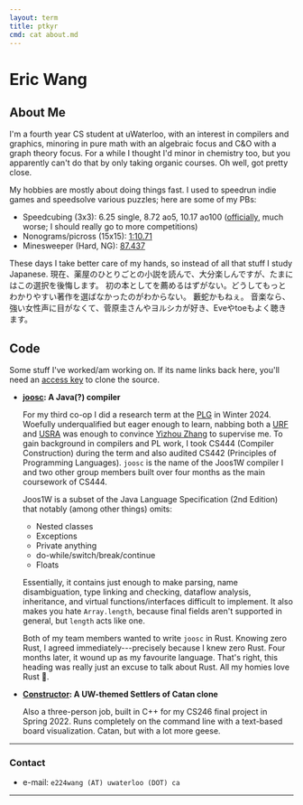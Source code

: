 ```yaml
---
layout: term
title: ptkyr
cmd: cat about.md
---
```


# Eric Wang

## About Me

I'm a fourth year CS student at uWaterloo, with an interest in compilers and graphics, minoring in pure math with an algebraic focus and C&O with a graph theory focus. For a while I thought I'd minor in chemistry too, but you apparently can't do that by only taking organic courses. Oh well, got pretty close.

My hobbies are mostly about doing things fast. I used to speedrun indie games and speedsolve various puzzles; here are some of my PBs:
+ Speedcubing (3x3): 6.25 single, 8.72 ao5, 10.17 ao100 ([officially][wca], much worse; I should really go to more competitions)
+ Nonograms/picross (15x15): [1:10.71][picross]
+ Minesweeper (Hard, NG): [87.437][minesweeper]

These days I take better care of my hands, so instead of all that stuff I study Japanese. 
現在、薬屋のひとりごとの小説を読んで、大分楽しんですが、たまにはこの選択を後悔します。
初の本としてを薦めるはずがない。どうしてもっとわかりやすい著作を選ばなかったのがわからない。
藪蛇かもねぇ。
音楽なら、強い女性声に目がなくて、菅原圭さんやヨルシカが好き、Eveやtoeもよく聴きます。

## Code

Some stuff I've worked/am working on. If its name links back here, you'll need an [access key](/posts/_posts/2024-09-28-granting-repo-access.md) to clone the source.

+ **[joosc](/#code): A Java(?) compiler**

  For my third co-op I did a research term at the [PLG](https://plg.uwaterloo.ca/) in Winter 2024. Woefully underqualified but eager enough to learn, nabbing both a [URF](https://cs.uwaterloo.ca/current-undergraduate-students/research-opportunities/undergraduate-research-fellowship-urf) and [USRA](https://uwaterloo.ca/student-awards-financial-aid/awards/nserc-undergraduate-research-awards) was enough to convince [Yizhou Zhang](https://cs.uwaterloo.ca/~yizhou/) to supervise me. To gain background in compilers and PL work, I took CS444 (Compiler Construction) during the term and also audited CS442 (Principles of Programming Languages). `joosc` is the name of the Joos1W compiler I and two other group members built over four months as the main coursework of CS444.

  Joos1W is a subset of the Java Language Specification (2nd Edition) that notably (among other things) omits:
  - Nested classes
  - Exceptions
  - Private anything
  - do-while/switch/break/continue
  - Floats

  Essentially, it contains just enough to make parsing, name disambiguation, type linking and checking, dataflow analysis, inheritance, and virtual functions/interfaces difficult to implement. It also makes you hate `Array.length`, because final fields aren't supported in general, but `length` acts like one.

  Both of my team members wanted to write `joosc` in Rust. Knowing zero Rust, I agreed immediately---precisely because I knew zero Rust. Four months later, it wound up as my favourite language. That's right, this heading was really just an excuse to talk about Rust. All my homies love Rust 🦀.

+ **[Constructor](/#code): A UW-themed Settlers of Catan clone**

  Also a three-person job, built in C++ for my CS246 final project in Spring 2022. Runs completely on the command line with a text-based board visualization. Catan, but with a lot more geese.

* * *

### Contact

+ e-mail: `e224wang (AT) uwaterloo (DOT) ca`

* * *

[picross]: https://www.puzzle-nonograms.com/hall.php?hallsize=2&nick=ptkyr
[wca]: https://www.worldcubeassociation.org/persons/2023WANG92
[minesweeper]: https://minesweeper.online/game/826309427
